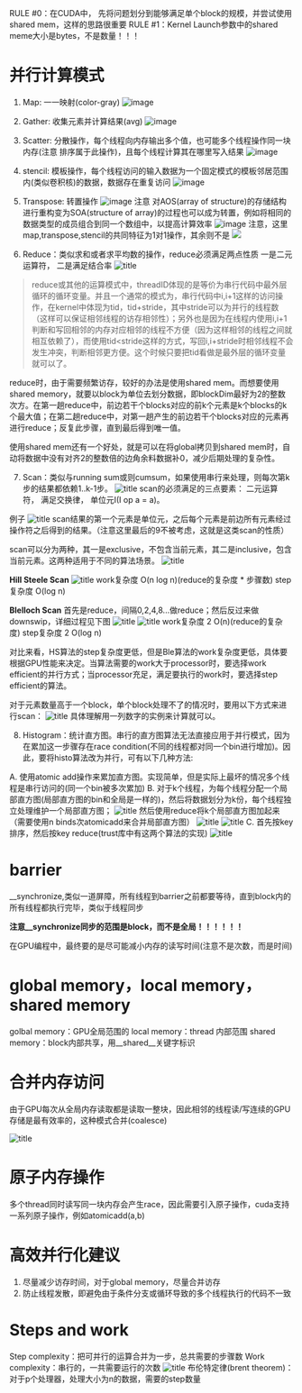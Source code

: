 RULE #0：在CUDA中， 先将问题划分到能够满足单个block的规模，并尝试使用shared mem，这样的思路很重要
RULE #1：Kernel Launch参数中的shared meme大小是bytes，不是数量！！！

# 并行计算模式

1. Map: 一一映射(color-gray) ![image](https://ask.qcloudimg.com/http-save/yehe-1215004/ro8uchdhvm.png?imageView2/2/w/1620)


2. Gather: 收集元素并计算结果(avg) ![image](https://ask.qcloudimg.com/http-save/yehe-1215004/c5ey0k4vyo.png?imageView2/2/w/1620)


3. Scatter: 分散操作，每个线程向内存输出多个值，也可能多个线程操作同一块内存(注意 排序属于此操作)，且每个线程计算其在哪里写入结果 ![image](https://ask.qcloudimg.com/http-save/yehe-1215004/9n28cfriur.png?imageView2/2/w/1620)


4. stencil: 模板操作，每个线程访问的输入数据为一个固定模式的模板邻居范围内(类似卷积核)的数据，数据存在重复访问 ![image](https://ask.qcloudimg.com/http-save/yehe-1215004/8b71jd6vot.png?imageView2/2/w/1620)


5. Transpose: 转置操作 ![image](https://ask.qcloudimg.com/http-save/yehe-1215004/c3epqiiyjt.png?imageView2/2/w/1620) 注意 对AOS(array of structure)的存储结构进行重构变为SOA(structure of array)的过程也可以成为转置，例如将相同的数据类型的成员组合到同一个数组中，以提高计算效率 ![image](https://ask.qcloudimg.com/http-save/yehe-1215004/wv2p3x9aku.png?imageView2/2/w/1620)
注意，这里map,transpose,stencil的共同特征为1对1操作，其余则不是
![](https://raw.githubusercontent.com/HViktorTsoi/gitnote-image/master/PicGo/Screenshot%20from%202020-02-26%2000-18-36.png)


6. Reduce：类似求和或者求平均数的操作，reduce必须满足两点性质 
一是二元运算符，
二是满足结合率 
![title](https://raw.githubusercontent.com/HViktorTsoi/gitnote-image/master/gitnote/2020/03/04/1583329953204-1583329953229.png)

> reduce或其他的运算模式中，threadID体现的是等价为串行代码中最外层循环的循环变量。并且一个通常的模式为，串行代码中i,i+1这样的访问操作，在kernel中体现为tid，tid+stride，其中stride可以为并行的线程数（这样可以保证相邻线程的访存相邻性）；另外也是因为在线程内使用i,i+1判断和写回相邻的内存对应相邻的线程不方便（因为这样相邻的线程之间就相互依赖了），而使用tid<stride这样的方式，写回i,i+stride时相邻线程不会发生冲突，判断相邻更方便。这个时候只要把tid看做是最外层的循环变量就可以了。

reduce时，由于需要频繁访存，较好的办法是使用shared mem。而想要使用shared memory，就要以block为单位去划分数据，即blockDim最好为2的整数次方。在第一趟reduce中，前边若干个blocks对应的前k个元素是k个blocks的k个最大值；在第二趟reduce中，对第一趟产生的前边若干个blocks对应的元素再进行reduce；反复此步骤，直到最后得到唯一值。

使用shared mem还有一个好处，就是可以在将global拷贝到shared mem时，自动将数据中没有对齐2的整数倍的边角余料数据补0，减少后期处理的复杂性。

7. Scan：类似与running sum或则cumsum，如果使用串行来处理，则每次第k步的结果都依赖1..k-1步。
![title](https://raw.githubusercontent.com/HViktorTsoi/gitnote-image/master/gitnote/2020/03/05/1583344225270-1583344225272.png)
scan的必须满足的三点要素：
二元运算符，
满足交换律，
单位元I(I op a = a)。

例子 ![title](https://raw.githubusercontent.com/HViktorTsoi/gitnote-image/master/gitnote/2020/03/05/1583343676119-1583343676122.png)
scan结果的第一个元素是单位元，之后每个元素是前边所有元素经过操作符之后得到的结果。（注意这里最后的9不被考虑，这就是这类scan的性质）

scan可以分为两种，其一是exclusive，不包含当前元素，其二是inclusive，包含当前元素。这两种适用于不同的算法场景。
![title](https://raw.githubusercontent.com/HViktorTsoi/gitnote-image/master/gitnote/2020/03/05/1583344351006-1583344351009.png)	

**Hill Steele Scan**
![title](https://raw.githubusercontent.com/HViktorTsoi/gitnote-image/master/gitnote/2020/03/08/1583669522412-1583669522435.png)
work复杂度 O(n log n)(reduce的复杂度 * 步骤数)
step复杂度 O(log n)

**Blelloch Scan**
首先是reduce，间隔0,2,4,8...做reduce；然后反过来做downswip，详细过程见下图
![title](https://raw.githubusercontent.com/HViktorTsoi/gitnote-image/master/gitnote/2020/03/08/1583670374959-1583670374962.png)
![title](https://raw.githubusercontent.com/HViktorTsoi/gitnote-image/master/gitnote/2020/03/08/1583673639883-1583673639886.png)
work复杂度 2 O(n)(reduce的复杂度)
step复杂度 2 O(log n)

对比来看，HS算法的step复杂度更低，但是Ble算法的work复杂度更低，具体要根据GPU性能来决定。当算法需要的work大于processor时，要选择work efficient的并行方式；当processor充足，满足要执行的work时，要选择step efficient的算法。

对于元素数量高于一个block，单个block处理不了的情况时，要用以下方式来进行scan：
![title](https://raw.githubusercontent.com/HViktorTsoi/gitnote-image/master/gitnote/2020/03/18/1584537762178-1584537762205.png)
具体理解用一列数字的实例来计算就可以。

8. Histogram：统计直方图。串行的直方图算法无法直接应用于并行模式，因为在累加这一步骤存在race condition(不同的线程都对同一个bin进行增加)。因此，要将histo算法改为并行，可有以下几种方法:

A. 使用atomic add操作来累加直方图。实现简单，但是实际上最坏的情况多个线程是串行访问的(同一个bin被多次累加)
B. 对于k个线程，为每个线程分配一个局部直方图(局部直方图的bin和全局是一样的)，然后将数据划分为k份，每个线程独立处理维护一个局部直方图；
![title](https://raw.githubusercontent.com/HViktorTsoi/gitnote-image/master/gitnote/2020/03/09/1583728950403-1583728950406.png)
然后使用reduce将k个局部直方图加起来（需要使用n binds次atomicadd来合并局部直方图）
![title](https://raw.githubusercontent.com/HViktorTsoi/gitnote-image/master/gitnote/2020/03/09/1583729104596-1583729104598.png)
![title](https://raw.githubusercontent.com/HViktorTsoi/gitnote-image/master/gitnote/2020/03/09/1583754051205-1583754051208.png)
C. 首先按key排序，然后按key reduce(trust库中有这两个算法的实现)
![title](https://raw.githubusercontent.com/HViktorTsoi/gitnote-image/master/gitnote/2020/03/09/1583749101668-1583749101672.png)

# barrier
__synchronize,类似一道屏障，所有线程到barrier之前都要等待，直到block内的所有线程都执行完毕，类似于线程同步

**注意__synchronize同步的范围是block，而不是全局！！！！！！**

在GPU编程中，最终要的是尽可能减小内存的读写时间(注意不是次数，而是时间)

# global memory，local memory，shared memory

golbal memory：GPU全局范围的
local memory：thread 内部范围
shared memory：block内部共享，用__shared__关键字标识

# 合并内存访问
由于GPU每次从全局内存读取都是读取一整块，因此相邻的线程读/写连续的GPU存储是最有效率的，这种模式合并(coalesce)

![title](https://raw.githubusercontent.com/HViktorTsoi/gitnote-image/master/gitnote/2020/03/02/1583158508705-1583158508735.png)

# 原子内存操作
多个thread同时读写同一块内存会产生race，因此需要引入原子操作，cuda支持一系列原子操作，例如atomicadd(a,b)

# 高效并行化建议
1. 尽量减少访存时间，对于global memory，尽量合并访存
2. 防止线程发散，即避免由于条件分支或循环导致的多个线程执行的代码不一致

# Steps and work
Step complexity：把可并行的运算合并为一步，总共需要的步骤数
Work complexity：串行的，一共需要运行的次数
![title](https://raw.githubusercontent.com/HViktorTsoi/gitnote-image/master/gitnote/2020/03/04/1583320390102-1583320390109.png)
布伦特定律(brent theorem)：对于p个处理器，处理大小为n的数据，需要的step数量
